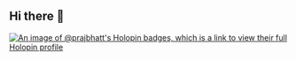 ## Hi there 👋

[![An image of @prajbhatt's Holopin badges, which is a link to view their full Holopin profile](https://holopin.me/prajbhatt)](https://holopin.io/@prajbhatt)

